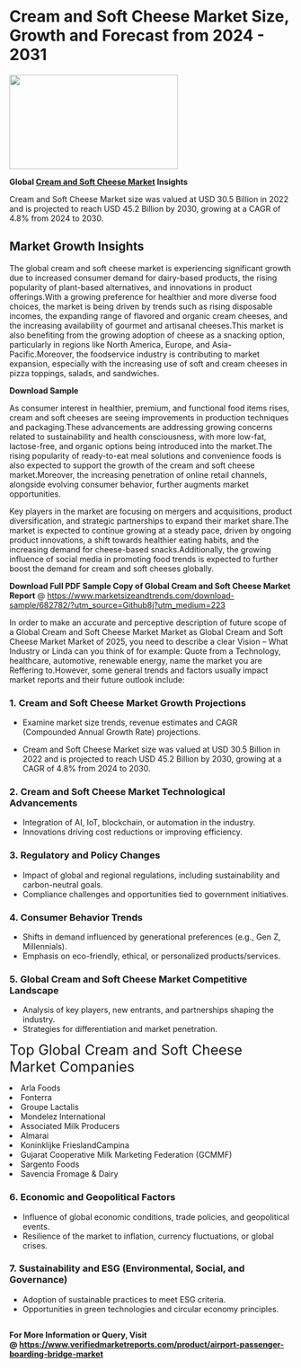 <H1>Cream and Soft Cheese Market Size, Growth and Forecast from 2024 - 2031</H1><img class="aligncenter size-medium wp-image-584254" src="https://thirdeyenews.in/wp-content/uploads/2024/09/Global-Market-Research-300x168.jpeg" alt="" width="300" height="168" /><p><strong>Global&nbsp;<a href="https://www.marketsizeandtrends.com/download-sample/682782/?utm_source=Github8j?utm_medium=223">Cream and Soft Cheese Market</a> Insights</strong></p><p>Cream and Soft Cheese Market size was valued at USD 30.5 Billion in 2022 and is projected to reach USD 45.2 Billion by 2030, growing at a CAGR of 4.8% from 2024 to 2030.</p><p><h2>Market Growth Insights</h2> <p>The global cream and soft cheese market is experiencing significant growth due to increased consumer demand for dairy-based products, the rising popularity of plant-based alternatives, and innovations in product offerings.With a growing preference for healthier and more diverse food choices, the market is being driven by trends such as rising disposable incomes, the expanding range of flavored and organic cream cheeses, and the increasing availability of gourmet and artisanal cheeses.This market is also benefiting from the growing adoption of cheese as a snacking option, particularly in regions like North America, Europe, and Asia-Pacific.Moreover, the foodservice industry is contributing to market expansion, especially with the increasing use of soft and cream cheeses in pizza toppings, salads, and sandwiches.</p> <p><strong>Download Sample</strong></p> <p>As consumer interest in healthier, premium, and functional food items rises, cream and soft cheeses are seeing improvements in production techniques and packaging.These advancements are addressing growing concerns related to sustainability and health consciousness, with more low-fat, lactose-free, and organic options being introduced into the market.The rising popularity of ready-to-eat meal solutions and convenience foods is also expected to support the growth of the cream and soft cheese market.Moreover, the increasing penetration of online retail channels, alongside evolving consumer behavior, further augments market opportunities.</p> <p>Key players in the market are focusing on mergers and acquisitions, product diversification, and strategic partnerships to expand their market share.The market is expected to continue growing at a steady pace, driven by ongoing product innovations, a shift towards healthier eating habits, and the increasing demand for cheese-based snacks.Additionally, the growing influence of social media in promoting food trends is expected to further boost the demand for cream and soft cheeses globally.</p> <p><span class=""><strong>Download Full PDF Sample Copy of Global Cream and Soft Cheese Market Report</strong> @ <a href="https://www.marketsizeandtrends.com/download-sample/682782/?utm_source=Github8j?utm_medium=223" target="_blank">https://www.marketsizeandtrends.com/download-sample/682782/?utm_source=Github8j?utm_medium=223</a></span></p><p>In order to make an accurate and perceptive description of future scope of a Global&nbsp;Cream and Soft Cheese Market Market as Global&nbsp;Cream and Soft Cheese Market Market of 2025, you need to describe a clear Vision &ndash; What Industry or Linda can you think of for example: Quote from a Technology, healthcare, automotive, renewable energy, name the market you are Reffering to.However, some general trends and factors usually impact market reports and their future outlook include:</p><h3>1.&nbsp;<strong>Cream and Soft Cheese Market Growth Projections</strong></h3><ul><li>Examine market size trends, revenue estimates and CAGR (Compounded Annual Growth Rate) projections.</li><li><p>Cream and Soft Cheese Market size was valued at USD 30.5 Billion in 2022 and is projected to reach USD 45.2 Billion by 2030, growing at a CAGR of 4.8% from 2024 to 2030.</p></li></ul><h3>2.&nbsp;<strong>Cream and Soft Cheese Market Technological Advancements</strong></h3><ul><li>Integration of AI, IoT, blockchain, or automation in the industry.</li><li>Innovations driving cost reductions or improving efficiency.</li></ul><h3>3.&nbsp;<strong>Regulatory and Policy Changes</strong></h3><ul><li>Impact of global and regional regulations, including sustainability and carbon-neutral goals.</li><li>Compliance challenges and opportunities tied to government initiatives.</li></ul><h3>4.&nbsp;<strong>Consumer Behavior Trends</strong></h3><ul><li>Shifts in demand influenced by generational preferences (e.g., Gen Z, Millennials).</li><li>Emphasis on eco-friendly, ethical, or personalized products/services.</li></ul><h3>5.&nbsp;<strong>Global Cream and Soft Cheese Market Competitive Landscape</strong></h3><ul><li>Analysis of key players, new entrants, and partnerships shaping the industry.</li><li>Strategies for differentiation and market penetration.</li></ul><p data-pm-slice="1 1 []"><span style="color: inherit; font-family: inherit; font-size: 25px;">Top Global Cream and Soft Cheese Market Companies</span></p><div class="" data-test-id=""><p><li>Arla Foods</li><li> Fonterra</li><li> Groupe Lactalis</li><li> Mondelez International</li><li> Associated Milk Producers</li><li> Almarai</li><li> Koninklijke FrieslandCampina</li><li> Gujarat Cooperative Milk Marketing Federation (GCMMF)</li><li> Sargento Foods</li><li> Savencia Fromage & Dairy</li></p></div><h3>6.&nbsp;<strong>Economic and Geopolitical Factors</strong></h3><ul><li>Influence of global economic conditions, trade policies, and geopolitical events.</li><li>Resilience of the market to inflation, currency fluctuations, or global crises.</li></ul><h3>7.&nbsp;<strong>Sustainability and ESG (Environmental, Social, and Governance)</strong></h3><ul><li>Adoption of sustainable practices to meet ESG criteria.</li><li>Opportunities in green technologies and circular economy principles.</li></ul><h2><strong style="font-size: 14px;">For More Information or Query, Visit @&nbsp;</strong><a style="background-color: #ffffff; font-size: 14px;" href="https://www.marketsizeandtrends.com/report/cream-and-soft-cheese-market/" target="_blank">https://www.verifiedmarketreports.com/product/airport-passenger-boarding-bridge-market</a></h2>